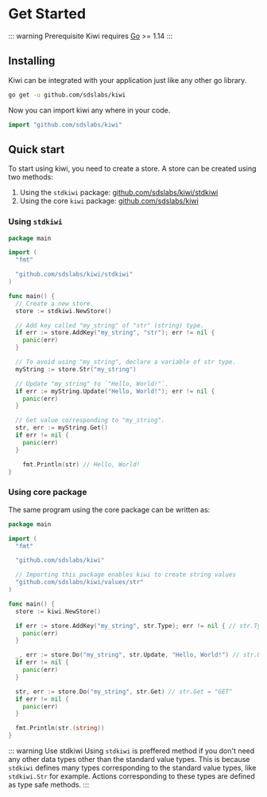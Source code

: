 # Get Started

::: warning Prerequisite
Kiwi requires [Go](https://golang.org/) >= 1.14
:::

## Installing

Kiwi can be integrated with your application just like any other go library.

```sh
go get -u github.com/sdslabs/kiwi
```

Now you can import kiwi any where in your code.

```go
import "github.com/sdslabs/kiwi"
```

## Quick start

To start using kiwi, you need to create a store. A store can be created using
two methods:

1. Using the `stdkiwi` package: [github.com/sdslabs/kiwi/stdkiwi](https://pkg.github.com/sdslabs/kiwi/stdkiwi)
2. Using the core `kiwi` package: [github.com/sdslabs/kiwi](https://pkg.go.dev/github.com/sdslabs/kiwi)

### Using `stdkiwi`

```go
package main

import (
  "fmt"

  "github.com/sdslabs/kiwi/stdkiwi"
)

func main() {
  // Create a new store.
  store := stdkiwi.NewStore()

  // Add key called "my_string" of "str" (string) type.
  if err := store.AddKey("my_string", "str"); err != nil {
    panic(err)
  }

  // To avoid using "my_string", declare a variable of str type.
  myString := store.Str("my_string")

  // Update "my_string" to `"Hello, World!"`.
  if err := myString.Update("Hello, World!"); err != nil {
    panic(err)
  }

  // Get value corresponding to "my_string".
  str, err := myString.Get()
  if err != nil {
    panic(err)
  }

    fmt.Println(str) // Hello, World!
}
```

### Using core package

The same program using the core package can be written as:

```go
package main

import (
  "fmt"

  "github.com/sdslabs/kiwi"

  // Importing this package enables kiwi to create string values
  "github.com/sdslabs/kiwi/values/str"
)

func main() {
  store := kiwi.NewStore()

  if err := store.AddKey("my_string", str.Type); err != nil { // str.Type = "str"
    panic(err)
  }

  _, err := store.Do("my_string", str.Update, "Hello, World!") // str.Update = "UPDATE"
  if err != nil {
    panic(err)
  }

  str, err := store.Do("my_string", str.Get) // str.Get = "GET"
  if err != nil {
    panic(err)
  }

  fmt.Println(str.(string))
}
```

::: warning Use stdkiwi
Using `stdkiwi` is preffered method if you don't need any other data types
other than the standard value types. This is because `stdkiwi` defines many
types corresponding to the standard value types, like `stdkiwi.Str` for example.
Actions corresponding to these types are defined as type safe methods.
:::
